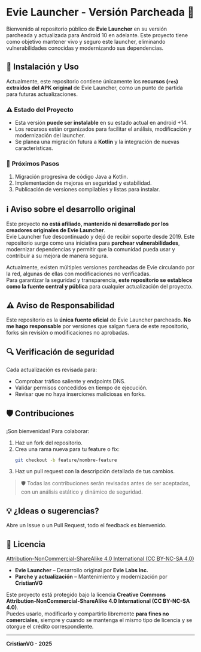 
# Evie Launcher - Versión Parcheada 🔐

Bienvenido al repositorio público de **Evie Launcher** en su versión parcheada y actualizada para Android 10 en adelante. Este proyecto tiene como objetivo mantener vivo y seguro este launcher, eliminando vulnerabilidades conocidas y modernizando sus dependencias.

## 🔄 **Instalación y Uso**
Actualmente, este repositorio contiene únicamente los **recursos (`res`) extraídos del APK original** de Evie Launcher, como un punto de partida para futuras actualizaciones.

### ⚠️ **Estado del Proyecto**
- Esta versión **puede ser instalable** en su estado actual en android +14. 
- Los recursos están organizados para facilitar el análisis, modificación y modernización del launcher.
- Se planea una migración futura a **Kotlin** y la integración de nuevas características.

### 🚀 **Próximos Pasos**
1. Migración progresiva de código Java a Kotlin.
2. Implementación de mejoras en seguridad y estabilidad.
3. Publicación de versiones compilables y listas para instalar.

## ℹ️ **Aviso sobre el desarrollo original**
Este proyecto **no está afiliado, mantenido ni desarrollado por los creadores originales de Evie Launcher**.  
Evie Launcher fue descontinuado y dejó de recibir soporte desde 2019. Este repositorio surge como una iniciativa para **parchear vulnerabilidades**, modernizar dependencias y permitir que la comunidad pueda usar y contribuir a su mejora de manera segura.

Actualmente, existen múltiples versiones parcheadas de Evie circulando por la red, algunas de ellas con modificaciones no verificadas.  
Para garantizar la seguridad y transparencia, **este repositorio se establece como la fuente central y pública** para cualquier actualización del proyecto.


## ⚠️ **Aviso de Responsabilidad**
Este repositorio es la **única fuente oficial** de Evie Launcher parcheado. **No me hago responsable** por versiones que salgan fuera de este repositorio, forks sin revisión o modificaciones no aprobadas.

## 🔍 **Verificación de seguridad**
Cada actualización es revisada para:
- Comprobar tráfico saliente y endpoints DNS.
- Validar permisos concedidos en tiempo de ejecución.
- Revisar que no haya inserciones maliciosas en forks.

## 🛡️ **Contribuciones**
¡Son bienvenidas! Para colaborar:
1. Haz un fork del repositorio.
2. Crea una rama nueva para tu feature o fix:
   ```bash
   git checkout -b feature/nombre-feature
   ```
3. Haz un pull request con la descripción detallada de tus cambios.

> 🛡️ Todas las contribuciones serán revisadas antes de ser aceptadas, con un análisis estático y dinámico de seguridad.

## 💡 **¿Ideas o sugerencias?**
Abre un Issue o un Pull Request, todo el feedback es bienvenido.

## 📜 **Licencia**
[Attribution-NonCommercial-ShareAlike 4.0 International (CC BY-NC-SA 4.0)](https://creativecommons.org/licenses/by-nc-sa/4.0/)

- **Evie Launcher** – Desarrollo original por **Evie Labs Inc.** 
- **Parche y actualización** – Mantenimiento y modernización por **CristianVG**

Este proyecto está protegido bajo la licencia **Creative Commons Attribution-NonCommercial-ShareAlike 4.0 International (CC BY-NC-SA 4.0)**.  
Puedes usarlo, modificarlo y compartirlo libremente **para fines no comerciales**, siempre y cuando se mantenga el mismo tipo de licencia y se otorgue el crédito correspondiente.

---

**CristianVG - 2025**

